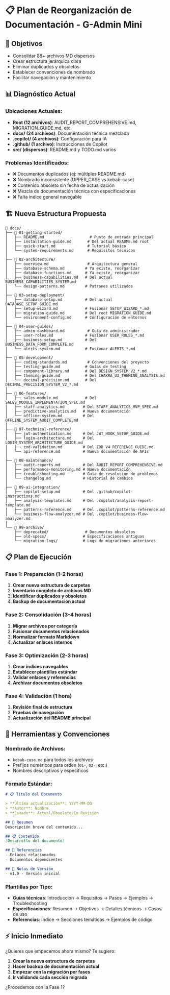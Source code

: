 # 📋 Plan de Reorganización de Documentación - G-Admin Mini

## 🎯 Objetivos
- Consolidar 88+ archivos MD dispersos
- Crear estructura jerárquica clara
- Eliminar duplicados y obsoletos
- Establecer convenciones de nombrado
- Facilitar navegación y mantenimiento

## 📊 Diagnóstico Actual

### Ubicaciones Actuales:
- **Root (12 archivos)**: AUDIT_REPORT_COMPREHENSIVE.md, MIGRATION_GUIDE.md, etc.
- **docs/ (24 archivos)**: Documentación técnica mezclada
- **.copilot/ (4 archivos)**: Configuración para IA
- **.github/ (1 archivo)**: Instrucciones de Copilot
- **src/ (dispersos)**: README.md y TODO.md varios

### Problemas Identificados:
- ❌ Documentos duplicados (ej: múltiples README.md)
- ❌ Nombrado inconsistente (UPPER_CASE vs kebab-case)
- ❌ Contenido obsoleto sin fecha de actualización
- ❌ Mezcla de documentación técnica con especificaciones
- ❌ Falta índice general navegable

## 🏗️ Nueva Estructura Propuesta

```
📁 docs/
├── 📁 01-getting-started/
│   ├── README.md                    # Punto de entrada principal
│   ├── installation-guide.md       # Del actual README.md root
│   ├── quick-start.md              # Tutorial básico
│   └── system-requirements.md      # Requisitos técnicos
│
├── 📁 02-architecture/
│   ├── overview.md                 # Arquitectura general
│   ├── database-schema.md         # Ya existe, reorganizar
│   ├── database-functions.md      # Ya existe, reorganizar  
│   ├── business-capabilities.md   # Del actual BUSINESS_CAPABILITIES_SYSTEM.md
│   └── design-patterns.md         # Patrones utilizados
│
├── 📁 03-setup-deployment/
│   ├── database-setup.md          # Del actual DATABASE_SETUP_GUIDE.md
│   ├── setup-wizard.md            # Fusionar SETUP_WIZARD_*.md
│   ├── migration-guide.md         # Del root MIGRATION_GUIDE.md
│   └── environment-config.md      # Configuración de entornos
│
├── 📁 04-user-guides/
│   ├── admin-dashboard.md          # Guía de administrador
│   ├── user-roles.md              # Fusionar USER_ROLES_*.md
│   ├── business-setup.md          # Del BUSINESS_DATA_FORM_COMPLETE.md
│   └── alerts-system.md           # Fusionar ALERTS_*.md
│
├── 📁 05-development/
│   ├── coding-standards.md         # Convenciones del proyecto
│   ├── testing-guide.md           # Guías de testing
│   ├── component-library.md       # Del DESIGN_SYSTEM_V2_*.md
│   ├── theming-guide.md           # Del CHAKRA_UI_THEMING_ANALYSIS.md
│   └── decimal-precision.md       # Del DECIMAL_PRECISION_SYSTEM_V2_*.md
│
├── 📁 06-features/
│   ├── sales-module.md            # Del SALES_MODULE_IMPLEMENTATION_SPEC.md
│   ├── staff-analytics.md        # Del STAFF_ANALYTICS_MVP_SPEC.md
│   ├── predictive-analytics.md   # Nueva documentación
│   └── offline-system.md         # Del OFFLINE_SYSTEM_AUDIT_COMPLETE.md
│
├── 📁 07-technical-reference/
│   ├── jwt-authentication.md     # Del JWT_HOOK_SETUP_GUIDE.md
│   ├── login-architecture.md     # Del LOGIN_SYSTEM_ARCHITECTURE_GUIDE.md
│   ├── zod-validation.md         # Del ZOD_V4_REFERENCE_GUIDE.md
│   └── api-reference.md          # Nueva documentación de APIs
│
├── 📁 08-maintenance/
│   ├── audit-reports.md          # Del AUDIT_REPORT_COMPREHENSIVE.md
│   ├── performance-monitoring.md # Nueva documentación
│   ├── troubleshooting.md        # Guía de resolución de problemas
│   └── changelog.md              # Historial de cambios
│
├── 📁 09-ai-integration/
│   ├── copilot-setup.md          # Del .github/copilot-instructions.md
│   ├── analysis-templates.md     # Del .copilot/analysis-report-template.md
│   ├── patterns-reference.md     # Del .copilot/patterns-reference.md
│   └── business-flow-analyzer.md # Del .copilot/business-flow-analyzer.md
│
└── 📁 99-archive/
    ├── deprecated/                # Documentos obsoletos
    ├── old-specs/                # Especificaciones antiguas
    └── migration-logs/           # Logs de migraciones anteriores
```

## 📋 Plan de Ejecución

### Fase 1: Preparación (1-2 horas)
1. **Crear nueva estructura de carpetas**
2. **Inventario completo de archivos MD**
3. **Identificar duplicados y obsoletos**
4. **Backup de documentación actual**

### Fase 2: Consolidación (3-4 horas)
1. **Migrar archivos por categoría**
2. **Fusionar documentos relacionados**
3. **Normalizar formato Markdown**
4. **Actualizar enlaces internos**

### Fase 3: Optimización (2-3 horas)
1. **Crear índices navegables**
2. **Establecer plantillas estándar**
3. **Validar enlaces y referencias**
4. **Archivar documentos obsoletos**

### Fase 4: Validación (1 hora)
1. **Revisión final de estructura**
2. **Pruebas de navegación**
3. **Actualización del README principal**

## 🔧 Herramientas y Convenciones

### Nombrado de Archivos:
- `kebab-case.md` para todos los archivos
- Prefijos numéricos para orden (`01-`, `02-`, etc.)
- Nombres descriptivos y específicos

### Formato Estándar:
```markdown
# 📋 Título del Documento

> **Última actualización**: YYYY-MM-DD  
> **Autor**: Nombre  
> **Estado**: Actual/Obsoleto/En Revisión

## 🎯 Resumen
Descripción breve del contenido...

## 📋 Contenido
[Desarrollo del documento]

## 🔗 Referencias
- Enlaces relacionados
- Documentos dependientes

## 📝 Notas de Versión
- v1.0 - Versión inicial
```

### Plantillas por Tipo:
- **Guías técnicas**: Introducción → Requisitos → Pasos → Ejemplos → Troubleshooting
- **Especificaciones**: Resumen → Objetivos → Detalles técnicos → Casos de uso
- **Referencias**: Índice → Secciones temáticas → Ejemplos de código

## ⚡ Inicio Inmediato

¿Quieres que empecemos ahora mismo? Te sugiero:

1. **Crear la nueva estructura de carpetas**
2. **Hacer backup de documentación actual**  
3. **Empezar con la migración por fases**
4. **Ir validando cada sección migrada**

¿Procedemos con la Fase 1?
